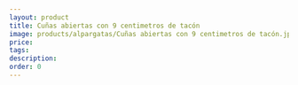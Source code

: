 ```yaml
---
layout: product
title: Cuñas abiertas con 9 centimetros de tacón
image: products/alpargatas/Cuñas abiertas con 9 centimetros de tacón.jpeg
price: 
tags: 
description: 
order: 0
---
```

